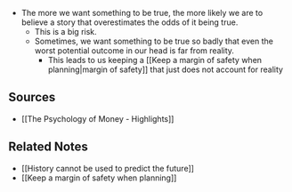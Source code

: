 - The more we want something to be true, the more likely we are to believe a story that overestimates the odds of it being true.
	- This is a big risk.
	- Sometimes, we want something to be true so badly that even the worst potential outcome in our head is far from reality.
		- This leads to us keeping a [[Keep a margin of safety when planning|margin of safety]] that just does not account for reality

## Sources
- [[The Psychology of Money - Highlights]]

## Related Notes
- [[History cannot be used to predict the future]]
- [[Keep a margin of safety when planning]]